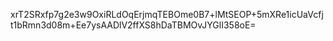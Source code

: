 xrT2SRxfp7g2e3w9OxiRLdOqErjmqTEBOme0B7+lMtSEOP+5mXRe1icUaVcfjt1bRmn3d08m+Ee7ysAADlV2ffXS8hDaTBMOvJYGlI358oE=